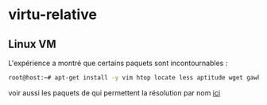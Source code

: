# virtu-relative
## Linux VM
L'expérience a montré que certains paquets sont incontournables :
```sh
root@host:~# apt-get install -y vim htop locate less aptitude wget gawk man sshfs
```
voir aussi les paquets de qui permettent la résolution par nom [ici](https://github.com/lenainjaune/network_howto#acc%C3%A9s-r%C3%A9seau-par-nom)
